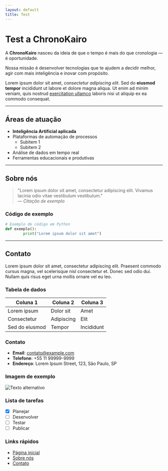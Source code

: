 ```yaml
---
layout: default
title: Test
---
```


# Test a ChronoKairo

A **ChronoKairo** nasceu da ideia de que o tempo é mais do que cronologia — é oportunidade.

Nossa missão é desenvolver tecnologias que te ajudem a decidir melhor, agir com mais inteligência e inovar com propósito.

Lorem ipsum dolor sit amet, *consectetur adipiscing elit*. Sed do **eiusmod tempor** incididunt ut labore et dolore magna aliqua. Ut enim ad minim veniam, quis nostrud [exercitation ullamco](https://example.com) laboris nisi ut aliquip ex ea commodo consequat.

---

## Áreas de atuação

- **Inteligência Artificial aplicada**
- Plataformas de automação de processos
    - Subitem 1
    - Subitem 2
- Análise de dados em tempo real
- Ferramentas educacionais e produtivas

---

## Sobre nós

> "Lorem ipsum dolor sit amet, consectetur adipiscing elit. Vivamus lacinia odio vitae vestibulum vestibulum."  
> — *Citação de exemplo*

### Código de exemplo

```python
# Exemplo de código em Python
def exemplo():
        print("Lorem ipsum dolor sit amet")
```

---

## Contato

Lorem ipsum dolor sit amet, consectetur adipiscing elit. Praesent commodo cursus magna, vel scelerisque nisl consectetur et. Donec sed odio dui. Nullam quis risus eget urna mollis ornare vel eu leo.

### Tabela de dados

| Coluna 1         | Coluna 2         | Coluna 3         |
|-------------------|------------------|------------------|
| Lorem ipsum       | Dolor sit       | Amet             |
| Consectetur       | Adipiscing      | Elit             |
| Sed do eiusmod    | Tempor          | Incididunt       |

### Contato

- **Email**: contato@example.com  
- **Telefone**: +55 11 99999-9999  
- **Endereço**: Lorem Ipsum Street, 123, São Paulo, SP  

### Imagem de exemplo

![Texto alternativo](https://via.placeholder.com/150 "Exemplo de imagem")

### Lista de tarefas

- [x] Planejar  
- [ ] Desenvolver  
- [ ] Testar  
- [ ] Publicar  

### Links rápidos

- [Página inicial](#)  
- [Sobre nós](#)  
- [Contato](#)  
